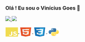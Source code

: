 ### Olá ! Eu sou o Vinícius Goes 👋

<div>
  <a href="https://github.com/vgoes19">
  <img height="180em" src="https://github-readme-stats.vercel.app/api?username=vgoes19&show_icons=true&theme=gotham&include_all_commits=true&count_private=true"/>
  <img height="180em" src="https://github-readme-stats.vercel.app/api/top-langs/?username=vgoes19&layout=compact&langs_count=7&theme=gotham"/>
</div>
  
 <div style="display: inline_block"><br>
  <img align="center" alt="Goes-Js" height="30" width="40" src="https://raw.githubusercontent.com/devicons/devicon/master/icons/javascript/javascript-plain.svg">
  <img align="center" alt="Goes-HTML" height="30" width="40" src="https://raw.githubusercontent.com/devicons/devicon/master/icons/html5/html5-original.svg">
  <img align="center" alt="Goes-CSS" height="30" width="40" src="https://raw.githubusercontent.com/devicons/devicon/master/icons/css3/css3-original.svg">
  <img align="center" alt="Goes-Python" height="30" width="40" src="https://raw.githubusercontent.com/devicons/devicon/master/icons/python/python-original.svg">
</div>


